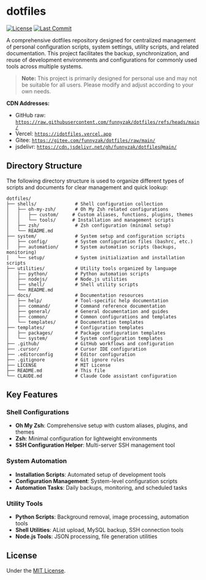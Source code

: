 # dotfiles

[![License](https://img.shields.io/badge/License-MIT-blue.svg)](LICENSE)
[![Last Commit](https://img.shields.io/github/last-commit/funnyzak/dotfiles)](https://github.com/funnyzak/dotfiles/commits/main)

A comprehensive dotfiles repository designed for centralized management of personal configuration scripts, system settings, utility scripts, and related documentation. This project facilitates the backup, synchronization, and reuse of development environments and configurations for commonly used tools across multiple systems.

> **Note:** This project is primarily designed for personal use and may not be suitable for all users. Please modify and adjust according to your own needs.

**CDN Addresses:**

* GitHub raw: [`https://raw.githubusercontent.com/funnyzak/dotfiles/refs/heads/main/`](https://raw.githubusercontent.com/funnyzak/dotfiles/refs/heads/main/)
* Vercel: [`https://idotfiles.vercel.app`](https://idotfiles.vercel.app)
* Gitee: [`https://gitee.com/funnyzak/dotfiles/raw/main/`](https://gitee.com/funnyzak/dotfiles/raw/main/)
* jsdelivr: [`https://cdn.jsdelivr.net/gh/funnyzak/dotfiles@main/`](https://cdn.jsdelivr.net/gh/funnyzak/dotfiles@main/)

## Directory Structure

The following directory structure is used to organize different types of scripts and documents for clear management and quick lookup:

```
dotfiles/
├── shells/              # Shell configuration collection
│   ├── oh-my-zsh/       # Oh My Zsh related configurations
│   │   ├── custom/     # Custom aliases, functions, plugins, themes
│   │   └── tools/      # Installation and management scripts
│   ├── zsh/             # Zsh configuration (minimal setup)
│   └── README.md
├── system/              # System setup and configuration scripts
│   ├── config/          # System configuration files (bashrc, etc.)
│   ├── automation/      # System automation scripts (backups, monitoring)
│   └── setup/           # System initialization and installation scripts
├── utilities/           # Utility tools organized by language
│   ├── python/          # Python automation scripts
│   ├── nodejs/          # Node.js utilities
│   ├── shell/           # Shell utility scripts
│   └── README.md
├── docs/                # Documentation resources
│   ├── help/            # Tool-specific help documentation
│   ├── command/         # Command reference documentation
│   ├── general/         # General documentation and guides
│   ├── common/          # Common configurations and templates
│   └── templates/       # Documentation templates
├── templates/           # Configuration templates
│   ├── packages/        # Package configuration templates
│   └── system/          # System configuration templates
├── .github/             # GitHub workflows and configuration
├── .cursor/             # Cursor IDE configuration
├── .editorconfig        # Editor configuration
├── .gitignore           # Git ignore rules
├── LICENSE              # MIT License
├── README.md            # This file
└── CLAUDE.md            # Claude Code assistant configuration
```

## Key Features

### Shell Configurations
- **Oh My Zsh**: Comprehensive setup with custom aliases, plugins, and themes
- **Zsh**: Minimal configuration for lightweight environments
- **SSH Configuration Helper**: Multi-server SSH management tool

### System Automation
- **Installation Scripts**: Automated setup of development tools
- **Configuration Management**: System-level configuration scripts
- **Automation Tasks**: Daily backups, monitoring, and scheduled tasks

### Utility Tools
- **Python Scripts**: Background removal, image processing, automation tools
- **Shell Utilities**: AList upload, MySQL backup, SSH connection tools
- **Node.js Tools**: JSON processing, file generation utilities


## License

Under the [MIT License](LICENSE).
